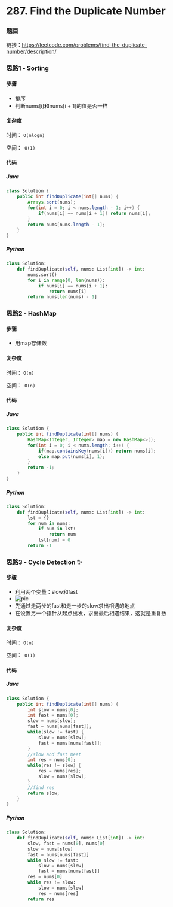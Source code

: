 

# 287. Find the Duplicate Number 

### 题目

链接：https://leetcode.com/problems/find-the-duplicate-number/description/



### 思路1 - Sorting

#### 步骤

- 排序
- 判断nums[i]和nums[i + 1]的值是否一样



#### 复杂度

时间： `O(nlogn)`

空间：` O(1)`



#### 代码

##### Java

```java
class Solution {
    public int findDuplicate(int[] nums) {
        Arrays.sort(nums);
        for(int i = 0; i < nums.length - 1; i++) {
            if(nums[i] == nums[i + 1]) return nums[i];
        }
        return nums[nums.length - 1];
    }
}
```



##### Python

```python
class Solution:
    def findDuplicate(self, nums: List[int]) -> int:
        nums.sort()
        for i in range(0, len(nums)):
            if nums[i] == nums[i + 1]:
                return nums[i]
        return nums[len(nums) - 1]
```





### 思路2 -  HashMap

#### 步骤

- 用map存储数



#### 复杂度

时间： `O(n)`

空间：` O(n)`



#### 代码

##### Java

```java
class Solution {
    public int findDuplicate(int[] nums) {
        HashMap<Integer, Integer> map = new HashMap<>();
        for(int i = 0; i < nums.length; i++) {
            if(map.containsKey(nums[i])) return nums[i];
            else map.put(nums[i], 1);
        }
        return -1;
    }
}
```



##### Python

```python
class Solution:
    def findDuplicate(self, nums: List[int]) -> int:
        lst = {}
        for num in nums:
            if num in lst:
                return num
            lst[num] = 0
        return -1
```



### 思路3 -  Cycle Detection ✨

#### 步骤

- 利用两个变量：slow和fast
- ![pic](https://leetcode.com/problems/find-the-duplicate-number/Figures/287/first_intersection.png)
- 先通过走两步的fast和走一步的slow求出相遇的地点
- 在设置另一个指针从起点出发，求出最后相遇结果，这就是重复数



#### 复杂度

时间： `O(n)`

空间：` O(1)`



#### 代码

##### Java

```java
class Solution {
    public int findDuplicate(int[] nums) {
        int slow = nums[0];
        int fast = nums[0];
        slow = nums[slow];
        fast = nums[nums[fast]];
        while(slow != fast) {
            slow = nums[slow];
            fast = nums[nums[fast]]; 
        }
        //slow and fast meet
        int res = nums[0];
        while(res != slow) {
            res = nums[res];
            slow = nums[slow];
        }
        //find res
        return slow;
    }
}
```



##### Python

```python
class Solution:
    def findDuplicate(self, nums: List[int]) -> int:
        slow, fast = nums[0], nums[0]
        slow = nums[slow]
        fast = nums[nums[fast]]
        while slow != fast:
            slow = nums[slow]
            fast = nums[nums[fast]]
        res = nums[0]
        while res != slow:
            slow = nums[slow]
            res = nums[res]
        return res
```

